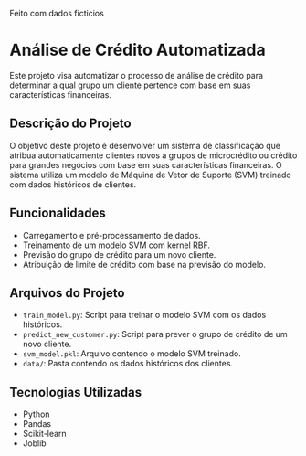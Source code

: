 Feito com dados ficticios

# Análise de Crédito Automatizada

Este projeto visa automatizar o processo de análise de crédito para determinar a qual grupo um cliente pertence com base em suas características financeiras.

## Descrição do Projeto

O objetivo deste projeto é desenvolver um sistema de classificação que atribua automaticamente clientes novos a grupos de microcrédito ou crédito para grandes negócios com base em suas características financeiras. O sistema utiliza um modelo de Máquina de Vetor de Suporte (SVM) treinado com dados históricos de clientes.

## Funcionalidades

- Carregamento e pré-processamento de dados.
- Treinamento de um modelo SVM com kernel RBF.
- Previsão do grupo de crédito para um novo cliente.
- Atribuição de limite de crédito com base na previsão do modelo.

## Arquivos do Projeto

- `train_model.py`: Script para treinar o modelo SVM com os dados históricos.
- `predict_new_customer.py`: Script para prever o grupo de crédito de um novo cliente.
- `svm_model.pkl`: Arquivo contendo o modelo SVM treinado.
- `data/`: Pasta contendo os dados históricos dos clientes.

## Tecnologias Utilizadas

- Python
- Pandas
- Scikit-learn
- Joblib
